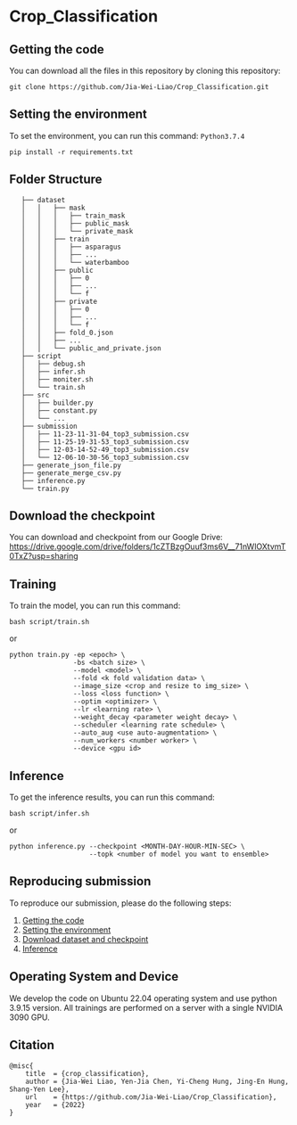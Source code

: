 # Crop_Classification


## Getting the code
You can download all the files in this repository by cloning this repository:  
```
git clone https://github.com/Jia-Wei-Liao/Crop_Classification.git
```

## Setting the environment
To set the environment, you can run this command: `Python3.7.4`
```
pip install -r requirements.txt
```
## Folder Structure
```
   ├── dataset
   │   │   ├── mask
   │   │   │   ├── train_mask
   │   │   │   ├── public_mask
   │   │   │   └── private_mask
   │   │   ├── train
   │   │   │   ├── asparagus
   │   │   │   ├── ...
   │   │   │   └── waterbamboo
   │   │   ├── public
   │   │   │   ├── 0
   │   │   │   ├── ...
   │   │   │   └── f
   │   │   ├── private
   │   │   │   ├── 0
   │   │   │   ├── ...
   │   │   │   └── f
   │   │   ├── fold_0.json
   │   │   ├── ...
   │   │   └── public_and_private.json
   ├── script
   │   ├── debug.sh
   │   ├── infer.sh
   │   ├── moniter.sh
   │   └── train.sh
   ├── src
   │   ├── builder.py
   │   ├── constant.py
   │   └── ...
   ├── submission
   │   ├── 11-23-11-31-04_top3_submission.csv
   │   ├── 11-25-19-31-53_top3_submission.csv
   │   ├── 12-03-14-52-49_top3_submission.csv
   │   └── 12-06-10-30-56_top3_submission.csv
   ├── generate_json_file.py
   ├── generate_merge_csv.py
   ├── inference.py
   └── train.py
```

## Download the checkpoint
You can download and checkpoint from our Google Drive:  
https://drive.google.com/drive/folders/1cZTBzgOuuf3ms6V__71nWlOXtvmT0TxZ?usp=sharing


## Training
To train the model, you can run this command:
```
bash script/train.sh
```
or
```
python train.py -ep <epoch> \
                -bs <batch size> \
                --model <model> \
                --fold <k fold validation data> \
                --image_size <crop and resize to img_size> \
                --loss <loss function> \
                --optim <optimizer> \
                --lr <learning rate> \
                --weight_decay <parameter weight decay> \
                --scheduler <learning rate schedule> \
                --auto_aug <use auto-augmentation> \
                --num_workers <number worker> \
                --device <gpu id>
```

## Inference
To get the inference results, you can run this command:
```
bash script/infer.sh
```
or
```
python inference.py --checkpoint <MONTH-DAY-HOUR-MIN-SEC> \
                    --topk <number of model you want to ensemble>
```

<!--
## Experiment results
<table>
  <tr>
    <td>model</td>
    <td>size</td>
    <td>bs</td>
    <td>loss</td>
    <td>optimizer</td>
    <td>scheduler</td>
    <td>public WP</td>
  </tr>
  <tr>
    <td>EfficientNet-B0</td>
    <td>1080</td>
    <td>20</td>
    <td>FL</td>
    <td>AdamW</td>
    <td>Step decay</td>
    <td></td>
  </tr>
<table>
-->


## Reproducing submission
To reproduce our submission, please do the following steps:
1. [Getting the code](https://github.com/Jia-Wei-Liao/Crop_Classification/#Getting-the-code)
2. [Setting the environment](https://github.com/Jia-Wei-Liao/Crop_Classification/#Setting-the-environment)
3. [Download dataset and checkpoint](https://github.com/Jia-Wei-Liao/Crop_Classification/#Download-the-checkpoint)
4. [Inference](https://github.com/Jia-Wei-Liao/Crop_Classification/#Inference)


## Operating System and Device
We develop the code on Ubuntu 22.04 operating system and use python 3.9.15 version. All trainings are performed on a server with a single NVIDIA 3090 GPU.


## Citation
```
@misc{
    title  = {crop_classification},
    author = {Jia-Wei Liao, Yen-Jia Chen, Yi-Cheng Hung, Jing-En Hung, Shang-Yen Lee},
    url    = {https://github.com/Jia-Wei-Liao/Crop_Classification},
    year   = {2022}
}
```
